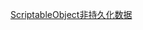 [ScriptableObject非持久化数据](file:///D:/Obsidian%20Unity/Unity/Unity%E5%9B%9B%E9%83%A8%E6%9B%B2/Assets/Scripts/Unity%E8%BF%9B%E9%98%B6/ScriptableObject/Lesson3_ScriptableObject%20%E9%9D%9E%E6%8C%81%E4%B9%85%E6%95%B0%E6%8D%AE/Lesson3.cs)